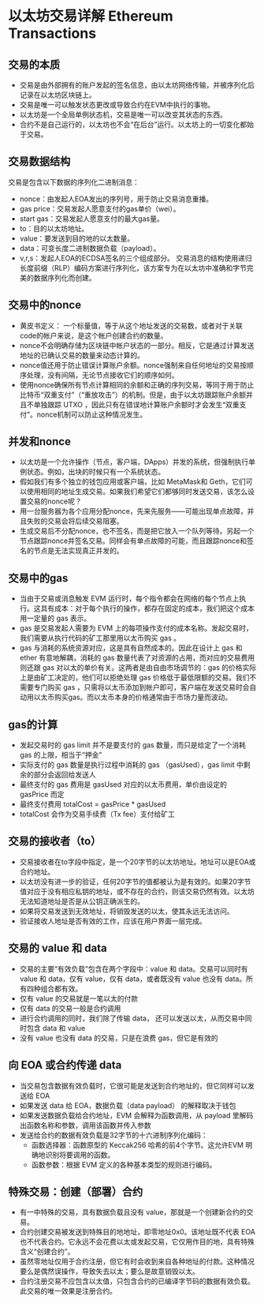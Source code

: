 # 以太坊交易详解 Ethereum Transactions

##  交易的本质
- 交易是由外部拥有的账户发起的签名信息，由以太坊网络传输，并被序列化后记录在以太坊区块链上。
- 交易是唯一可以触发状态更改或导致合约在EVM中执行的事物。
- 以太坊是一个全局单例状态机，交易是唯一可以改变其状态的东西。
- 合约不是自己运行的，以太坊也不会“在后台”运行。以太坊上的一切变化都始于交易。

##  交易数据结构
交易是包含以下数据的序列化二进制消息：
- nonce：由发起人EOA发出的序列号，用于防止交易消息重播。
- gas price：交易发起人愿意支付的gas单价（wei）。
- start gas：交易发起人愿意支付的最大gas量。
- to：目的以太坊地址。
- value：要发送到目的地的以太数量。
- data：可变长度二进制数据负载（payload）。
- v,r,s：发起人EOA的ECDSA签名的三个组成部分。
交易消息的结构使用递归长度前缀（RLP）编码方案进行序列化，该方案专为在以太坊中准确和字节完美的数据序列化而创建。

## 交易中的nonce
- 黄皮书定义： 一个标量值，等于从这个地址发送的交易数，或者对于关联code的帐户来说，是这个帐户创建合约的数量。
- nonce不会明确存储为区块链中帐户状态的一部分。相反，它是通过计算发送地址的已确认交易的数量来动态计算的。
- nonce值还用于防止错误计算账户余额。nonce强制来自任何地址的交易按顺序处理，没有间隔，无论节点接收它们的顺序如何。
- 使用nonce确保所有节点计算相同的余额和正确的序列交易，等同于用于防止比特币“双重支付”（“重放攻击”）的机制。但是，由于以太坊跟踪账户余额并且不单独跟踪 UTXO ，因此只有在错误地计算账户余额时才会发生“双重支付”。nonce机制可以防止这种情况发生。

## 并发和nonce
- 以太坊是一个允许操作（节点，客户端，DApps）并发的系统，但强制执行单例状态。例如，出块的时候只有一个系统状态。
- 假如我们有多个独立的钱包应用或客户端，比如 MetaMask和 Geth，它们可以使用相同的地址生成交易。如果我们希望它们都够同时发送交易，该怎么设置交易的nonce呢？
- 用一台服务器为各个应用分配nonce，先来先服务——可能出现单点故障，并且失败的交易会将后续交易阻塞。
- 生成交易后不分配nonce，也不签名，而是把它放入一个队列等待。另起一个节点跟踪nonce并签名交易。同样会有单点故障的可能，而且跟踪nonce和签名的节点是无法实现真正并发的。

## 交易中的gas
- 当由于交易或消息触发 EVM 运行时，每个指令都会在网络的每个节点上执行。这具有成本：对于每个执行的操作，都存在固定的成本，我们把这个成本用一定量的 gas 表示。
- gas 是交易发起人需要为 EVM 上的每项操作支付的成本名称。发起交易时，我们需要从执行代码的矿工那里用以太币购买 gas 。
- gas 与消耗的系统资源对应，这是具有自然成本的。因此在设计上 gas 和ether 有意地解耦，消耗的 gas 数量代表了对资源的占用，而对应的交易费用则还跟 gas 对以太的单价有关。这两者是由自由市场调节的：gas 的价格实际上是由矿工决定的，他们可以拒绝处理 gas 价格低于最低限额的交易。我们不需要专门购买 gas ，只需将以太币添加到帐户即可，客户端在发送交易时会自动用以太币购买gas。而以太币本身的价格通常由于市场力量而波动。

##   gas的计算
- 发起交易时的 gas limit 并不是要支付的 gas 数量，而只是给定了一个消耗 gas 的上限，相当于“押金”
- 实际支付的 gas 数量是执行过程中消耗的 gas （gasUsed），gas limit 中剩余的部分会返回给发送人
- 最终支付的 gas 费用是 gasUsed 对应的以太币费用，单价由设定的 gasPrice 而定
- 最终支付费用 totalCost = gasPrice * gasUsed
- totalCost 会作为交易手续费（Tx fee）支付给矿工

##   交易的接收者（to）
- 交易接收者在to字段中指定，是一个20字节的以太坊地址。地址可以是EOA或合约地址。
- 以太坊没有进一步的验证，任何20字节的值都被认为是有效的。如果20字节值对应于没有相应私钥的地址，或不存在的合约，则该交易仍然有效。以太坊无法知道地址是否是从公钥正确派生的。
- 如果将交易发送到无效地址，将销毁发送的以太，使其永远无法访问。
- 验证接收人地址是否有效的工作，应该在用户界面一层完成。

##   交易的 value 和 data

- 交易的主要“有效负载”包含在两个字段中：value 和 data。交易可以同时有 value 和 data，仅有 value，仅有 data，或者既没有 value 也没有 data。所有四种组合都有效。
- 仅有 value 的交易就是一笔以太的付款
- 仅有 data 的交易一般是合约调用
- 进行合约调用的同时，我们除了传输 data， 还可以发送以太，从而交易中同时包含 data 和 value
- 没有 value 也没有 data 的交易，只是在浪费 gas，但它是有效的

## 向 EOA 或合约传递 data

- 当交易包含数据有效负载时，它很可能是发送到合约地址的，但它同样可以发送给 EOA
- 如果发送 data 给 EOA，数据负载（data payload） 的解释取决于钱包
- 如果发送数据负载给合约地址，EVM 会解释为函数调用，从 payload 里解码出函数名称和参数，调用该函数并传入参数
- 发送给合约的数据有效负载是32字节的十六进制序列化编码：
    - 函数选择器：函数原型的 Keccak256 哈希的前4个字节。这允许EVM 明确地识别将要调用的函数。
    - 函数参数：根据 EVM 定义的各种基本类型的规则进行编码。

## 特殊交易：创建（部署）合约

- 有一中特殊的交易，具有数据负载且没有 value，那就是一个创建新合约的交易。
- 合约创建交易被发送到特殊目的地地址，即零地址0x0。该地址既不代表 EOA 也不代表合约。它永远不会花费以太或发起交易，它仅用作目的地，具有特殊含义“创建合约”。
- 虽然零地址仅用于合约注册，但它有时会收到来自各种地址的付款。这种情况要么是偶然误操作，导致失去以太；要么是故意销毁以太。
- 合约注册交易不应包含以太值，只包含合约的已编译字节码的数据有效负载。此交易的唯一效果是注册合约。
